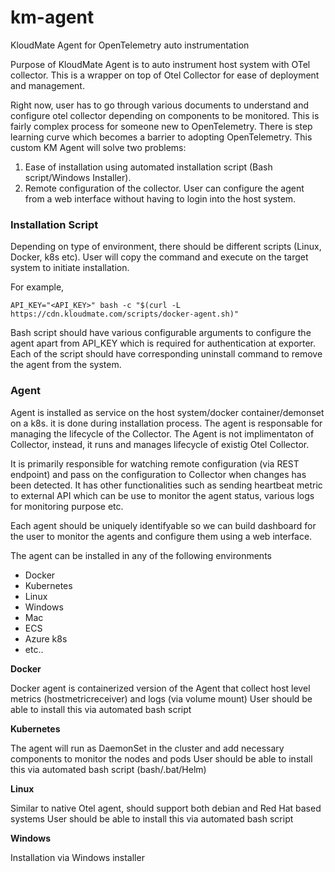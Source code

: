 # km-agent
KloudMate Agent for OpenTelemetry auto instrumentation

Purpose of KloudMate Agent is to auto instrument host system with OTel collector. This is a wrapper on top of Otel Collector for ease of deployment and management.

Right now, user has to go through various documents to understand and configure otel collector depending on components to be monitored. This is fairly complex process for someone new to OpenTelemetry. There is step learning curve which becomes a barrier to adopting OpenTelemetry. This custom KM Agent will solve two problems: 

1. Ease of installation using automated installation script (Bash script/Windows Installer).
2. Remote configuration of the collector. User can configure the agent from a web interface without having to login into the host system.

### Installation Script
Depending on type of environment, there should be different scripts (Linux, Docker, k8s etc). User will copy the command and execute on the target system to initiate installation.

For example,
```
API_KEY="<API_KEY>" bash -c "$(curl -L https://cdn.kloudmate.com/scripts/docker-agent.sh)"
```
Bash script should have various configurable arguments to configure the agent apart from API_KEY which is required for authentication at exporter. Each of the script should have corresponding uninstall command to remove the agent from the system.

### Agent
Agent is installed as service on the host system/docker container/demonset on a k8s. it is done during installation process. The agent is responsable for managing the lifecycle of the Collector. The Agent is not implimentaton of Collector, instead, it runs and manages lifecycle of existig Otel Collector.

It is primarily responsible for watching remote configuration (via REST endpoint) and pass on the configuration to Collector when changes has been detected. It has other functionalities such as sending heartbeat metric to external API which can be use to monitor the agent status, various logs for monitoring purpose etc.

Each agent should be uniquely identifyable so we can build dashboard for the user to monitor the agents and configure them using a web interface.

The agent can be installed in any of the following environments
* Docker
* Kubernetes 
* Linux
* Windows
* Mac
* ECS
* Azure k8s
* etc..

**Docker**

Docker agent is containerized version of the Agent that collect host level metrics (hostmetricreceiver) and logs (via volume mount)
User should be able to install this via automated bash script

**Kubernetes**

The agent will run as DaemonSet in the cluster and add necessary components to monitor the nodes and pods
User should be able to install this via automated bash script (bash/.bat/Helm)

**Linux**

Similar to native Otel agent, should support both debian and Red Hat based systems
User should be able to install this via automated bash script

**Windows**

Installation via Windows installer
